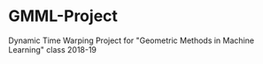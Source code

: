 # GMML-Project
Dynamic Time Warping Project for "Geometric Methods in Machine Learning" class 2018-19
